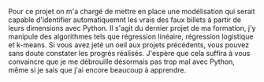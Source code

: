 Pour ce projet on m'a chargé de mettre en place une modélisation qui serait capable d'identifier automatiquemnt les vrais des faux billets à partir de leurs dimensions avec Python.
Il s'agit du dernier projet de ma formation, j'y manipule des algorithmes tels que régression linéaire, régression logistique et k-means. Si vous avez jeté un oeil aux projets précédents, vous pouvez sans doute constater les progrès réalisés.
J'espère que cela suffira à vous convaincre que je me débrouille désormais pas trop mal avec Python, même si je sais que j'ai encore beaucoup à apprendre.
